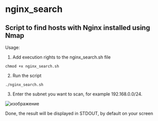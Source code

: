 # nginx_search
Script to find hosts with Nginx installed using Nmap
----------------------------------------------------

Usage:

1. Add execution rights to the nginx_search.sh file

```
chmod +x nginx_search.sh
```

2. Run the script

```
./nginx_search.sh
```

3. Enter the subnet you want to scan, for example 192.168.0.0/24.

![изображение](https://github.com/user-attachments/assets/47834f01-cbff-43c8-aba7-97411dad6f75)


Done, the result will be displayed in STDOUT, by default on your screen

